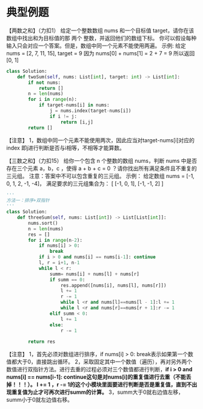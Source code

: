 # 典型例题
【两数之和】（力扣1）
给定一个整数数组 nums 和一个目标值 target，请你在该数组中找出和为目标值的那 两个 整数，并返回他们的数组下标。
你可以假设每种输入只会对应一个答案。但是，数组中同一个元素不能使用两遍。
示例:
给定 nums = [2, 7, 11, 15], target = 9
因为 nums[0] + nums[1] = 2 + 7 = 9
所以返回 [0, 1]

```python
class Solution:
    def twoSum(self, nums: List[int], target: int) -> List[int]:
        if not nums:
            return []
        n = len(nums)
        for i in range(n):
            if target-nums[i] in nums:
                j = nums.index(target-nums[i])
                if i != j:
                    return [i,j]
        return []
```
【注意】
1，数组中同一个元素不能使用两次，因此应当对target-nums[i]对应的index 即j进行判断是否与i相等，不相等才能算数。

【三数之和】（力扣15）
给你一个包含 n 个整数的数组 nums，判断 nums 中是否存在三个元素 a，b，c ，使得 a + b + c = 0 ？请你找出所有满足条件且不重复的三元组。
注意：答案中不可以包含重复的三元组。
示例：
给定数组 nums = [-1, 0, 1, 2, -1, -4]，
满足要求的三元组集合为：
[
  [-1, 0, 1],
  [-1, -1, 2]
]
```python
'''
方法一：排序+双指针
'''
class Solution:
    def threeSum(self, nums: List[int]) -> List[List[int]]:
        nums.sort()
        n = len(nums)
        res = []
        for i in range(n-2):
            if nums[i] > 0:
                break
            if i > 0 and nums[i] == nums[i-1]: continue
            l, r = i+1, n-1
            while l < r:
                summ= nums[i] + nums[l] + nums[r]
                if summ == 0:
                    res.append([nums[i], nums[l], nums[r]])
                    l += 1
                    r -= 1
                    while l <r and nums[l]==nums[l - 1]:l += 1
                    while l <r and nums[r]==nums[r + 1]:r -= 1
                elif summ < 0:
                    l += 1
                else:
                    r -= 1
        
        return res
```
【注意】
1，首先必须对数组进行排序，if nums[i] > 0: break表示如果第一个数值都大于0，直接跳出循环。
2，采取固定其中一个数值（遍历），再对另外两个数值进行双指针方法。进行去重的过程必须对三个数值都进行判断，**if i > 0 and nums[i] == nums[i-1]: continue这句是对nums[i]的重复值进行去重（不能丢掉！！！）。 l += 1 ，r -= 1的这个小模块里面要进行判断是否是重复值，直到不出现重复值为止才可再次进行summ的计算。**
3，summ大于0就右边值左移，summ小于0就左边值右移。
